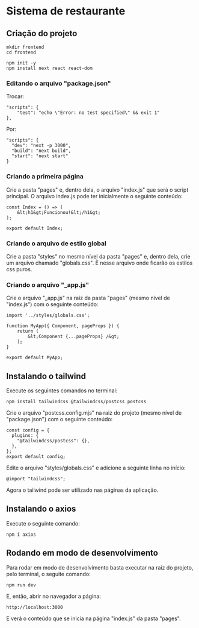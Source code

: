
# Sistema de restaurante

## Criação do projeto

```
mkdir frontend
cd frontend

npm init -y
npm install next react react-dom
```

### Editando o arquivo "package.json"

Trocar:
```
"scripts": {
    "test": "echo \"Error: no test specified\" && exit 1"
},
```

Por:
```
"scripts": {
  "dev": "next -p 3000",
  "build": "next build",
  "start": "next start"
}
```

### Criando a primeira página

Crie a pasta "pages" e, dentro dela, o arquivo "index.js" que será o script principal.
O arquivo index.js pode ter inicialmente o seguinte conteúdo:

```
const Index = () => (
    &lt;h1&gt;Funcionou!&lt;/h1&gt;
);

export default Index;
```

### Criando o arquivo de estilo global

Crie a pasta "styles" no mesmo nível da pasta "pages" e, dentro dela, crie um arquivo chamado "globals.css". È nesse arquivo onde ficarão os estilos css puros.

### Criando o arquivo "_app.js"

Crie o arquivo "_app.js" na raiz da pasta "pages" (mesmo nível de "index.js") com o seguinte conteúdo:

```
import '../styles/globals.css';

function MyApp({ Component, pageProps }) {
    return (
        &lt;Component {...pageProps} /&gt;
    );
}

export default MyApp;
```

## Instalando o tailwind

Execute os seguintes comandos no terminal:

```
npm install tailwindcss @tailwindcss/postcss postcss
```

Crie o arquivo "postcss.config.mjs" na raiz do projeto (mesmo nível de "package.json") com o seguinte conteúdo:

```
const config = {
  plugins: {
    "@tailwindcss/postcss": {},
  },
};
export default config;
```

Edite o arquivo "styles/globals.css" e adicione a seguinte linha no início:

```
@import "tailwindcss";
```

Agora o tailwind pode ser utilizado nas páginas da aplicação.

## Instalando o axios

Execute o seguinte comando:

```
npm i axios
```

## Rodando em modo de desenvolvimento

Para rodar em modo de desenvolvimento basta executar na raiz do projeto, pelo terminal, o seguite comando:

```
npm run dev
```

E, então, abrir no navegador a página:

```
http://localhost:3000
```

E verá o conteúdo que se inicia na página "index.js" da pasta "pages".
